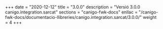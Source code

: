 +++
date        = "2020-12-12"
title       = "3.0.0"
description = "Versió 3.0.0 canigo.integration.sarcat"
sections    = "canigo-fwk-docs"
enllac		= "/canigo-fwk-docs/documentacio-llibreries/canigo.integration.sarcat/3.0.0/"
weight		= 4
+++
